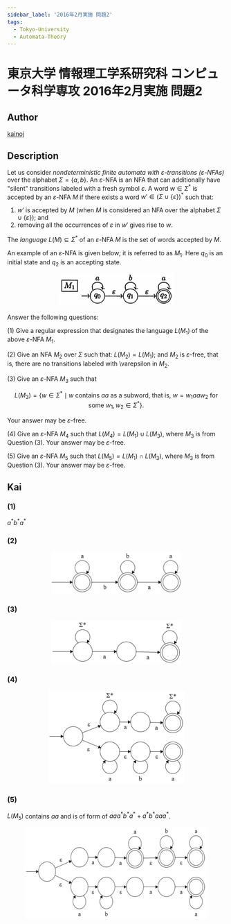 ```yaml
---
sidebar_label: '2016年2月実施 問題2'
tags:
  - Tokyo-University
  - Automata-Theory
---
```

# 東京大学 情報理工学系研究科 コンピュータ科学専攻 2016年2月実施 問題2

## **Author**
[kainoj](https://github.com/kainoj/utokyo-cs)

## **Description**
Let us consider *nondeterministic finite automata with $\varepsilon$-transitions ($\varepsilon$-NFAs)* over the alphabet $\Sigma = \{a, b\}$.
An $\varepsilon$-NFA is an NFA that can additionally have "silent" transitions labeled with a fresh symbol $\varepsilon$.
A word $w \in \Sigma^*$ is accepted by an $\varepsilon$-NFA $M$ if there exists a word $w' \in (\Sigma \cup \{\varepsilon\})^*$ such that:

1) $w'$ is accepted by $M$ (when $M$ is considered an NFA over the alphabet $\Sigma \cup \{\varepsilon\}$); and 
2) removing all the occurrences of $\varepsilon$ in $w'$ gives rise to $w$. 

The *language* $L(M) \subseteq \Sigma^*$ of an $\varepsilon$-NFA $M$ is the set of words accepted by $M$.

An example of an $\varepsilon$-NFA is given below; it is referred to as $M_1$. Here $q_0$ is an initial state and $q_2$ is an accepting state.

<figure style="text-align:center;">
  <img src="https://raw.githubusercontent.com/Myyura/the_kai_project_assets/main/kakomonn/tokyo_university/IST/cs_201602_2_p1.png" width="265" height="75" alt=""/>
</figure>

Answer the following questions:

(1) Give a regular expression that designates the language $L(M_1)$ of the above $\varepsilon$-NFA $M_1$.

(2) Give an NFA $M_2$ over $\Sigma$ such that: $L(M_2) = L(M_1)$; and $M_2$ is $\varepsilon$-free, that is, there are no transitions labeled with \varepsilon in $M_2$.

(3) Give an $\varepsilon$-NFA $M_3$ such that

$$
L(M_3) = \{ w \in \Sigma^* \mid w \text{ contains } aa \text{ as a subword, that is, } w = w_1 aa w_2 \text{ for some } w_1, w_2 \in \Sigma^* \}.
$$

Your answer may be $\varepsilon$-free.

(4) Give an $\varepsilon$-NFA $M_4$ such that $L(M_4) = L(M_1) \cup L(M_3)$, where $M_3$ is from Question (3). Your answer may be $\varepsilon$-free.

(5) Give an $\varepsilon$-NFA $M_5$ such that $L(M_5) = L(M_1) \cap L(M_3)$, where $M_3$ is from Question (3). Your answer may be $\varepsilon$-free.


## **Kai**
### (1)
$a^*b^*a^*$

### (2)

<figure style="text-align:center;">
  <img src="https://raw.githubusercontent.com/Myyura/the_kai_project_assets/main/kakomonn/tokyo_university/IST/cs_201602_2_p2.png" width="300" height="95" alt=""/>
</figure>

### (3)

<figure style="text-align:center;">
  <img src="https://raw.githubusercontent.com/Myyura/the_kai_project_assets/main/kakomonn/tokyo_university/IST/cs_201602_2_p3.png" width="300" height="100" alt=""/>
</figure>

### (4)

<figure style="text-align:center;">
  <img src="https://raw.githubusercontent.com/Myyura/the_kai_project_assets/main/kakomonn/tokyo_university/IST/cs_201602_2_p4.png" width="315" height="215" alt=""/>
</figure>

### (5)

$L(M_5)$ contains $aa$ and is of form of $aaa^*b^*a^* + a^*b^*aaa^*$.

<figure style="text-align:center;">
  <img src="https://raw.githubusercontent.com/Myyura/the_kai_project_assets/main/kakomonn/tokyo_university/IST/cs_201602_2_p5.png" width="480" height="210" alt=""/>
</figure>